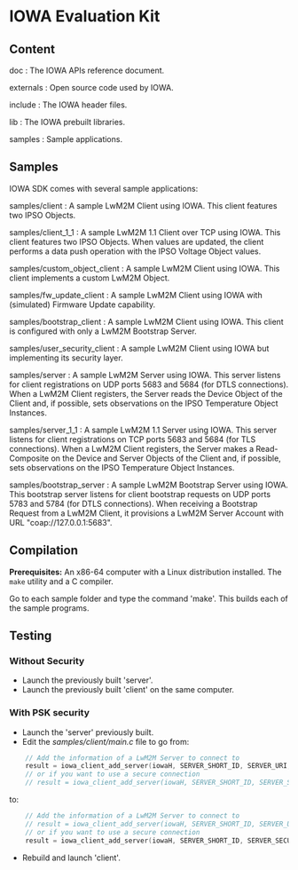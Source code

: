 # IOWA Evaluation Kit

## Content

doc
: The IOWA APIs reference document.

externals
: Open source code used by IOWA.

include
: The IOWA header files.

lib
: The IOWA prebuilt libraries.

samples
: Sample applications.

## Samples

IOWA SDK comes with several sample applications:

samples/client
: A sample LwM2M Client using IOWA. This client features two IPSO Objects.

samples/client_1_1
: A sample LwM2M 1.1 Client over TCP using IOWA. This client features two IPSO Objects. When values are updated, the client performs a data push operation with the IPSO Voltage Object values.

samples/custom_object_client
: A sample LwM2M Client using IOWA. This client implements a custom LwM2M Object.

samples/fw_update_client
: A sample LwM2M Client using IOWA with (simulated) Firmware Update capability.

samples/bootstrap_client
: A sample LwM2M Client using IOWA. This client is configured with only a LwM2M Bootstrap Server.

samples/user_security_client
: A sample LwM2M Client using IOWA but implementing its security layer.

samples/server
: A sample LwM2M Server using IOWA. This server listens for client registrations on UDP ports 5683 and 5684 (for DTLS connections). When a LwM2M Client registers, the Server reads the Device Object of the Client and, if possible, sets observations on the IPSO Temperature Object Instances.

samples/server_1_1
: A sample LwM2M 1.1 Server using IOWA. This server listens for client registrations on TCP ports 5683 and 5684 (for TLS connections). When a LwM2M Client registers, the Server makes a Read-Composite on the Device and Server Objects of the Client and, if possible, sets observations on the IPSO Temperature Object Instances.

samples/bootstrap_server
: A sample LwM2M Bootstrap Server using IOWA. This bootstrap server listens for client bootstrap requests on UDP ports 5783 and 5784 (for DTLS connections). When receiving a Bootstrap Request from a LwM2M Client, it provisions a LwM2M Server Account with URL "coap://127.0.0.1:5683".

## Compilation

**Prerequisites:** An x86-64 computer with a Linux distribution installed. The `make` utility and a C compiler.

Go to each sample folder and type the command 'make'. This builds each of the sample programs.

## Testing

### Without Security

- Launch the previously built 'server'.
- Launch the previously built 'client' on the same computer.

### With PSK security

- Launch the 'server' previously built.
- Edit the *samples/client/main.c* file to go from:
```c
    // Add the information of a LwM2M Server to connect to
    result = iowa_client_add_server(iowaH, SERVER_SHORT_ID, SERVER_URI, 300, 0, IOWA_SEC_NONE);
    // or if you want to use a secure connection
    // result = iowa_client_add_server(iowaH, SERVER_SHORT_ID, SERVER_SECURE_URI, 300, 0, IOWA_SEC_PRE_SHARED_KEY);
```
to:
```c
    // Add the information of a LwM2M Server to connect to
    // result = iowa_client_add_server(iowaH, SERVER_SHORT_ID, SERVER_URI, 300, 0, IOWA_SEC_NONE);
    // or if you want to use a secure connection
    result = iowa_client_add_server(iowaH, SERVER_SHORT_ID, SERVER_SECURE_URI, 300, 0, IOWA_SEC_PRE_SHARED_KEY);
```
- Rebuild and launch 'client'.
